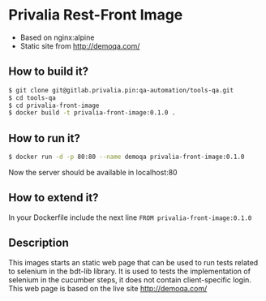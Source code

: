 Privalia Rest-Front Image
=============================

* Based on nginx:alpine
* Static site from http://demoqa.com/

## How to build it?

``` bash
$ git clone git@gitlab.privalia.pin:qa-automation/tools-qa.git
$ cd tools-qa
$ cd privalia-front-image
$ docker build -t privalia-front-image:0.1.0 . 
```

## How to run it?

``` bash
$ docker run -d -p 80:80 --name demoqa privalia-front-image:0.1.0
```
Now the server should be available in localhost:80

## How to extend it?

In your Dockerfile include the next line
```FROM privalia-front-image:0.1.0```

## Description

This images starts an static web page that can be used to run tests related to selenium in the bdt-lib library. It is used to tests the implementation of selenium in the cucumber steps, it does not contain client-specific login.
This web page is based on the live site http://demoqa.com/